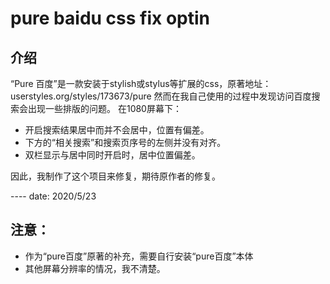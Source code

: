 # pure baidu css fix optin

## 介绍
“Pure 百度”是一款安装于stylish或stylus等扩展的css，原著地址：userstyles.org/styles/173673/pure
然而在我自己使用的过程中发现访问百度搜索会出现一些排版的问题。
在1080屏幕下：
* 开启搜索结果居中而并不会居中，位置有偏差。
* 下方的“相关搜索”和搜索页序号的左侧并没有对齐。
* 双栏显示与居中同时开启时，居中位置偏差。

因此，我制作了这个项目来修复，期待原作者的修复。

---- date: 2020/5/23

## 注意：
* 作为“pure百度”原著的补充，需要自行安装“pure百度”本体
* 其他屏幕分辨率的情况，我不清楚。
